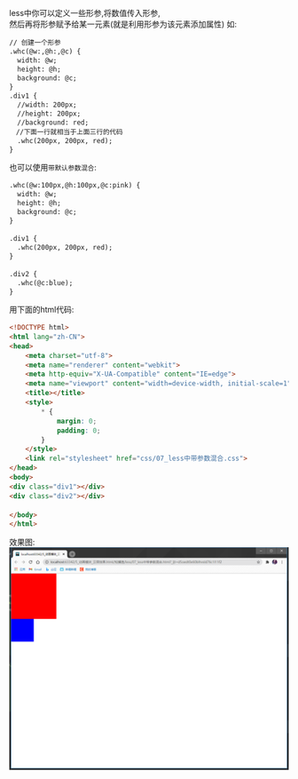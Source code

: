 


less中你可以定义一些形参,将数值传入形参,<br>
然后再将形参赋予给某一元素(就是利用形参为该元素添加属性)
如:
```less
// 创建一个形参
.whc(@w:,@h:,@c) {
  width: @w;
  height: @h;
  background: @c;
}
.div1 {
  //width: 200px;
  //height: 200px;
  //background: red;
　//下面一行就相当于上面三行的代码
  .whc(200px, 200px, red);
}
```
也可以使用`带默认参数混合`:
```less
.whc(@w:100px,@h:100px,@c:pink) {
  width: @w;
  height: @h;
  background: @c;
}

.div1 {
  .whc(200px, 200px, red);
}

.div2 {
  .whc(@c:blue);
}
```
用下面的html代码:
```html
<!DOCTYPE html>
<html lang="zh-CN">
<head>
    <meta charset="utf-8">
    <meta name="renderer" content="webkit">
    <meta http-equiv="X-UA-Compatible" content="IE=edge">
    <meta name="viewport" content="width=device-width, initial-scale=1">
    <title></title>
    <style>
        * {
            margin: 0;
            padding: 0;
        }
    </style>
    <link rel="stylesheet" href="css/07_less中带参数混合.css">
</head>
<body>
<div class="div1"></div>
<div class="div2"></div>

</body>
</html>
```
效果图:
![](images/4.png)
